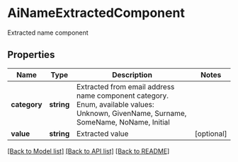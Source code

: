 # AiNameExtractedComponent

Extracted name component

## Properties
Name | Type | Description | Notes
---- | ---- | ----------- | -----
**category** | **string** | Extracted from email address name component category. Enum, available values: Unknown, GivenName, Surname, SomeName, NoName, Initial | 
**value** | **string** | Extracted value | [optional] 




[[Back to Model list]](README.md#documentation-for-models) [[Back to API list]](README.md#documentation-for-api-endpoints) [[Back to README]](README.md)

